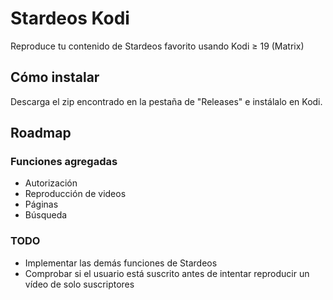 # Stardeos Kodi
Reproduce tu contenido de Stardeos favorito usando Kodi ≥ 19 (Matrix)

## Cómo instalar
Descarga el zip encontrado en la pestaña de "Releases" e instálalo en Kodi.

## Roadmap
### Funciones agregadas
* Autorización
* Reproducción de videos
* Páginas
* Búsqueda

### TODO
* Implementar las demás funciones de Stardeos
* Comprobar si el usuario está suscrito antes de intentar reproducir un vídeo de solo suscriptores
